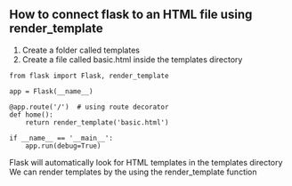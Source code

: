 ## How to connect flask to an HTML file using render_template

1. Create a folder called templates
2. Create a file called basic.html inside the templates directory

```
from flask import Flask, render_template

app = Flask(__name__)

@app.route('/')  # using route decorator
def home():
    return render_template('basic.html')

if __name__ == '__main__':
    app.run(debug=True)

```

Flask will automatically look for HTML templates in the templates directory
We can render templates by the using the render_template function